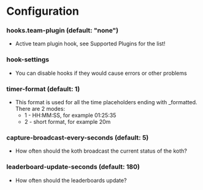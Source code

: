 # Configuration

### hooks.team-plugin (default: "none")

* Active team plugin hook, see Supported Plugins for the list!

### hook-settings

* You can disable hooks if they would cause errors or other problems

### timer-format (default: 1)

* This format is used for all the time placeholders ending with _formatted. There are 2 modes:
    * 1 - HH:MM:SS, for example 01:25:35
    * 2 - short format, for example 20m

### capture-broadcast-every-seconds (default: 5)

* How often should the koth broadcast the current status of the koth?

### leaderboard-update-seconds (default: 180)

* How often should the leaderboards update?